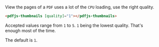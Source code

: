 View the pages of a `PDF` uses a lot of the `CPU` loading, use the right quality.

```html
<pdfjs-thumbnails [quality]="1"></pdfjs-thumbnails>
```

Accepted values range from `1` to `5`. `1` being the lowest quality. That's enough most of the time.

The default is `1`.
